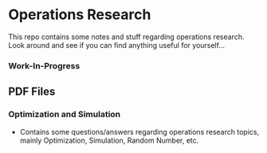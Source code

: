 # Operations Research
This repo contains some notes and stuff regarding operations research.
<br>
Look around and see if you can find anything useful for yourself...

### Work-In-Progress

## PDF Files
### Optimization and Simulation
- Contains some questions/answers regarding operations research topics, mainly Optimization, Simulation, Random Number, etc.
